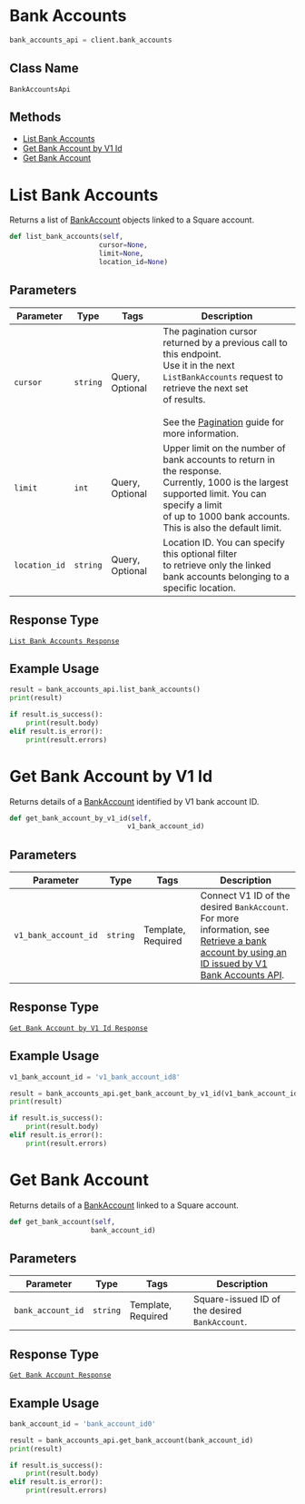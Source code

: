 # Bank Accounts

```python
bank_accounts_api = client.bank_accounts
```

## Class Name

`BankAccountsApi`

## Methods

* [List Bank Accounts](../../doc/api/bank-accounts.md#list-bank-accounts)
* [Get Bank Account by V1 Id](../../doc/api/bank-accounts.md#get-bank-account-by-v1-id)
* [Get Bank Account](../../doc/api/bank-accounts.md#get-bank-account)


# List Bank Accounts

Returns a list of [BankAccount](../../doc/models/bank-account.md) objects linked to a Square account.

```python
def list_bank_accounts(self,
                      cursor=None,
                      limit=None,
                      location_id=None)
```

## Parameters

| Parameter | Type | Tags | Description |
|  --- | --- | --- | --- |
| `cursor` | `string` | Query, Optional | The pagination cursor returned by a previous call to this endpoint.<br>Use it in the next `ListBankAccounts` request to retrieve the next set<br>of results.<br><br>See the [Pagination](https://developer.squareup.com/docs/working-with-apis/pagination) guide for more information. |
| `limit` | `int` | Query, Optional | Upper limit on the number of bank accounts to return in the response.<br>Currently, 1000 is the largest supported limit. You can specify a limit<br>of up to 1000 bank accounts. This is also the default limit. |
| `location_id` | `string` | Query, Optional | Location ID. You can specify this optional filter<br>to retrieve only the linked bank accounts belonging to a specific location. |

## Response Type

[`List Bank Accounts Response`](../../doc/models/list-bank-accounts-response.md)

## Example Usage

```python
result = bank_accounts_api.list_bank_accounts()
print(result)

if result.is_success():
    print(result.body)
elif result.is_error():
    print(result.errors)
```


# Get Bank Account by V1 Id

Returns details of a [BankAccount](../../doc/models/bank-account.md) identified by V1 bank account ID.

```python
def get_bank_account_by_v1_id(self,
                             v1_bank_account_id)
```

## Parameters

| Parameter | Type | Tags | Description |
|  --- | --- | --- | --- |
| `v1_bank_account_id` | `string` | Template, Required | Connect V1 ID of the desired `BankAccount`. For more information, see<br>[Retrieve a bank account by using an ID issued by V1 Bank Accounts API](https://developer.squareup.com/docs/bank-accounts-api#retrieve-a-bank-account-by-using-an-id-issued-by-v1-bank-accounts-api). |

## Response Type

[`Get Bank Account by V1 Id Response`](../../doc/models/get-bank-account-by-v1-id-response.md)

## Example Usage

```python
v1_bank_account_id = 'v1_bank_account_id8'

result = bank_accounts_api.get_bank_account_by_v1_id(v1_bank_account_id)
print(result)

if result.is_success():
    print(result.body)
elif result.is_error():
    print(result.errors)
```


# Get Bank Account

Returns details of a [BankAccount](../../doc/models/bank-account.md)
linked to a Square account.

```python
def get_bank_account(self,
                    bank_account_id)
```

## Parameters

| Parameter | Type | Tags | Description |
|  --- | --- | --- | --- |
| `bank_account_id` | `string` | Template, Required | Square-issued ID of the desired `BankAccount`. |

## Response Type

[`Get Bank Account Response`](../../doc/models/get-bank-account-response.md)

## Example Usage

```python
bank_account_id = 'bank_account_id0'

result = bank_accounts_api.get_bank_account(bank_account_id)
print(result)

if result.is_success():
    print(result.body)
elif result.is_error():
    print(result.errors)
```

